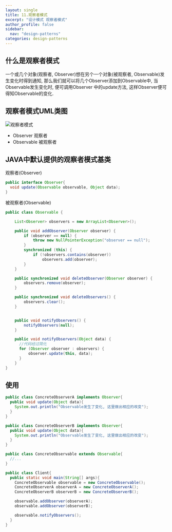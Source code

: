 ```yaml
---
layout: single
title: 11.观察者模式
excerpt: "设计模式 观察者模式"
author_profile: false
sidebar:
  nav: "design-patterns"
categories: design-patterns
---
```


## 什么是观察者模式  
一个或几个对象(观察者, Observer)想在另个一个对象(被观察者, Observable)发生变化时得到通知,
那么我们就可以将几个Observer添加到Observable中, 当Observable发生变化时, 便可调用Observer
中的update方法, 这样Observer便可得知Observable的变化.  

## 观察者模式UML类图  
![观察者模式](http://oi63pt0qt.bkt.clouddn.com/asdp_chapter12_observer.png)

- Observer 观察者  
- Observable 被观察者  

## JAVA中默认提供的观察者模式基类  

观察者(Observer)

```java
public interface Observer{
  void update(Observable observable, Object data);
}
```

被观察者(Observable)

```java
public class Observable {

    List<Observer> observers = new ArrayList<Observer>();

    public void addObserver(Observer observer) {
        if (observer == null) {
            throw new NullPointerException("observer == null");
        }
        synchronized (this) {
            if (!observers.contains(observer))
                observers.add(observer);
        }
    }

    public synchronized void deleteObserver(Observer observer) {
        observers.remove(observer);
    }

    public synchronized void deleteObservers() {
        observers.clear();
    }


    public void notifyObservers() {
        notifyObservers(null);
    }

    public void notifyObservers(Object data) {
      //代码经过简化
      for (Observer observer : observers) {
          observer.update(this, data);
      }
    }
}
```

## 使用  
```java
public class ConcreteObserverA implements Observer{
  public void update(Object data){
    System.out.println("Observable发生了变化, 这里做出相应的改变");
  }
}

public class ConcreteObserverB implements Observer{
  public void update(Object data){
    System.out.println("Observable发生了变化, 这里做出相应的改变");
  }
}

public class ConcreteObservable extends Observable{
  //...
}

public class Client{
  public static void main(String[] args){
    ConcreteObservable observable = new ConcreteObservable();
    ConcreteObserverA observerA = new ConcreteObserverA();
    ConcreteObserverB observerB = new ConcreteObserverB();

    observable.addObserver(observerA);
    observable.addObserver(observerB);

    observable.notifyObservers();
  }
}
```

